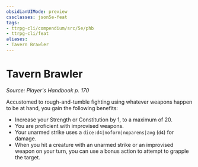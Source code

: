 ```yaml
---
obsidianUIMode: preview
cssclasses: json5e-feat
tags:
- ttrpg-cli/compendium/src/5e/phb
- ttrpg-cli/feat
aliases:
- Tavern Brawler
---
```

# Tavern Brawler
*Source: Player's Handbook p. 170*  

Accustomed to rough-and-tumble fighting using whatever weapons happen to be at hand, you gain the following benefits:

- Increase your Strength or Constitution by 1, to a maximum of 20.  
- You are proficient with improvised weapons.  
- Your unarmed strike uses a `dice:d4|noform|noparens|avg` (`d4`) for damage.  
- When you hit a creature with an unarmed strike or an improvised weapon on your turn, you can use a bonus action to attempt to grapple the target.
